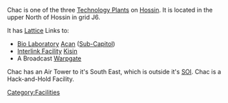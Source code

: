 Chac is one of the three [Technology
Plants](Technology_Plant.md) on [Hossin](Hossin.md). It
is located in the upper North of Hossin in grid J6.

It has [Lattice](Lattice.md) Links to:

- [Bio Laboratory](Bio_Laboratory.md) [Acan](Acan.md)
  ([Sub-Capitol](Sub-Capitol.md))
- [Interlink Facility](Interlink_Facility.md)
  [Kisin](Kisin.md)
- A Broadcast [Warpgate](Warpgate.md)

Chac has an Air Tower to it's South East, which is outside it's
[SOI](SOI.md). Chac is a Hack-and-Hold Facility.

[Category:Facilities](Category:Facilities.md)
